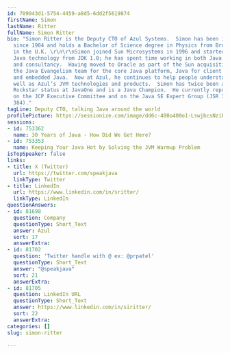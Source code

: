 ```yaml
---
id: 709043d1-5754-4459-a8d5-6dd2f5619874
firstName: Simon
lastName: Ritter
fullName: Simon Ritter
bio: "Simon Ritter is the Deputy CTO of Azul Systems.  Simon has been in the IT business
  since 1984 and holds a Bachelor of Science degree in Physics from Brunel University
  in the U.K. \r\n\r\nSimon joined Sun Microsystems in 1996 and started working with
  Java technology from JDK 1.0; he has spent time working in both Java development
  and consultancy.  Having moved to Oracle as part of the Sun acquisition, he managed
  the Java Evangelism team for the core Java platform, Java for client applications
  and embedded Java.  Now at Azul, he continues to help people understand Java as
  well as Azul’s JVM technologies and products.  Simon has twice been awarded Java
  Rockstar status at JavaOne and is a Java Champion.  He currently represents Azul
  on the JCP Executive Committee and on the Java SE Expert Group (JSR 379, 383 and
  384)."
tagLine: Deputy CTO, talking Java around the world
profilePicture: https://sessionize.com/image/dd6c-400o400o1-LswjbcsNzih8ifmTU4MgBq.jpg
sessions:
- id: 753362
  name: 30 Years of Java - How Did We Get Here?
- id: 753353
  name: Keeping Your Java Hot by Solving the JVM Warmup Problem
isTopSpeaker: false
links:
- title: X (Twitter)
  url: https://twitter.com/speakjava
  linkType: Twitter
- title: LinkedIn
  url: https://www.linkedin.com/in/sritter/
  linkType: LinkedIn
questionAnswers:
- id: 81698
  question: Company
  questionType: Short_Text
  answer: Azul
  sort: 17
  answerExtra:
- id: 81702
  question: 'Twitter handle with @ ex: @prpatel'
  questionType: Short_Text
  answer: "@speakjava"
  sort: 21
  answerExtra:
- id: 81705
  question: LinkedIn URL
  questionType: Short_Text
  answer: https://www.linkedin.com/in/siritter/
  sort: 22
  answerExtra:
categories: []
slug: simon-ritter

---
```

